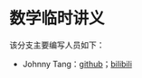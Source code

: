 # 数学临时讲义
该分支主要编写人员如下：
- Johnny Tang：[github](https://github.com/JunFStudio)；[bilibili](https://space.bilibili.com/322168286)
